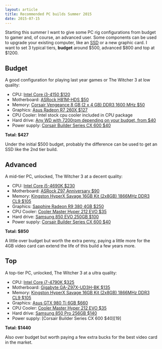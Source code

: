 ```yaml
---
layout: article
title: Recommended PC builds Summer 2015
date: 2015-07-15
---
```


Starting this summer I want to give some PC rig configurations from budget to gamer and, of course, an advanced user. Some components can be used to upgrade your existing computer, like an [SSD][7] or a new graphic card. I want to set 3 typical tiers, **budget** around $500, advanced $800 and top at $1200.

Budget
------

A good configuration for playing last year games or The Witcher 3 at low quality:

* CPU: [Intel Core i3-4150 $120][1]
* Motherboard: [ASRock H81M-HDS $50][2]
* Memory: [Corsair Vengeance 8 GB (2 x 4 GB) DDR3 1600 MHz $50][3]
* Graphics: [Asus Radeon R7 260X $127][4]
* CPU Cooler: Intel stock cpu cooler included in CPU package
* Hard drive: [Any WD with 7200rpm depending on your budget, from $40][5]
* Power supply: [Corsair Builder Series CX 600 $40][6]

**Total: $427**

Under the initial $500 budget, probably the difference can be used to get an SSD like the 2nd tier build.


Advanced
--------

A mid-tier PC, unlocked, The Witcher 3 at a decent quality:

* CPU: [Intel Core i5-4690K $230][8]
* Motherboard: [ASRock Z97 Anniversary $90][9]
* Memory: [Kingston HyperX Savage 16GB Kit (2x8GB) 1866MHz DDR3 CL9 $105][10]
* Graphics: [Sapphire Radeon R9 380 4GB $250][11]
* CPU Cooler: [Cooler Master Hyper 212 EVO $35][12]
* Hard drive: [Samsung 850 EVO 250GB $100][13]
* Power supply: [Corsair Builder Series CX 600 $40][6]

**Total: $850**

A little over budget but worth the extra penny, paying a little more for the 4GB video card can extend the life of this build a few years more.


Top
---

A top-tier PC, unlocked, The Witcher 3 at a ultra quality:

* CPU: [Intel Core i7-4790K $325][14]
* Motherboard: [Gigabyte GA-Z97X-UD3H-BK $135][15]
* Memory: [Kingston HyperX Savage 16GB Kit (2x8GB) 1866MHz DDR3 CL9 $105][10]
* Graphics: [Asus GTX 980 Ti 6GB $660][17]
* CPU Cooler: [Cooler Master Hyper 212 EVO $35][12]
* Hard drive: [Samsung 850 Pro 256GB $140][18]
* Power supply: [Corsair Builder Series CX 600 $40][19]

**Total: $1440**

Also over budget but worth paying a few extra bucks for the best video card in the market.


[1]: http://wheretobuy.apphb.com/us/Intel%20Core%20i3-4150
[2]: http://wheretobuy.apphb.com/us/ASRock%20H81M-HDS
[3]: http://wheretobuy.apphb.com/us/Corsair%20Vengeance%208%20GB%20%282%20x%204%20GB%29%20DDR3%201600%20MHz
[4]: http://wheretobuy.apphb.com/us/Asus%20Radeon%20R7%20260X
[5]: http://wheretobuy.apphb.com/us/WD%207200rpm
[6]: http://wheretobuy.apphb.com/us/Corsair%20Builder%20Series%20CX%20600
[7]: http://wheretobuy.apphb.com/ssd
[8]: http://wheretobuy.apphb.com/us/Intel%20Core%20i5-4690K
[9]: http://wheretobuy.apphb.com/us/ASRock%20Z97%20Anniversary
[10]: http://wheretobuy.apphb.com/us/Kingston%20HyperX%20Savage%2016GB%20Kit%20%282x8GB%29%201866MHz%20DDR3%20CL9
[11]: http://wheretobuy.apphb.com/us/Sapphire%20Radeon%20R9%20380%204GB
[12]: http://wheretobuy.apphb.com/us/Cooler%20Master%20Hyper%20212%20EVO
[13]: http://wheretobuy.apphb.com/us/Samsung%20850%20EVO%20250GB
[14]: http://wheretobuy.apphb.com/us/Intel%20Core%20i7-4790K
[15]: http://wheretobuy.apphb.com/us/Gigabyte%20GA-Z97X-UD3H-BK
[17]: http://wheretobuy.apphb.com/us/Asus%20GTX%20980%20Ti%206GB
[18]: http://wheretobuy.apphb.com/us/Samsung%20850%20Pro%20256GB